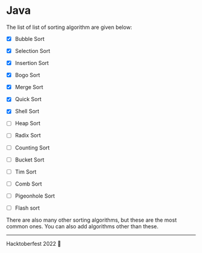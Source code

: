 # Java
<!-- A README file explaining a list of sorting algorithm -->

The list of list of sorting algorithm are given below:
<!-- to do list -->
- [x] Bubble Sort
- [x] Selection Sort
- [x] Insertion Sort
- [x] Bogo Sort
- [x] Merge Sort
- [x] Quick Sort
- [x] Shell Sort
- [ ] Heap Sort
- [ ] Radix Sort
- [ ] Counting Sort
- [ ] Bucket Sort
- [ ] Tim Sort
- [ ] Comb Sort
- [ ] Pigeonhole Sort
- [ ] Flash sort


There are also many other sorting algorithms, but these are the most common ones.
You can also add algorithms other than these.

---
Hacktoberfest 2022 🎉